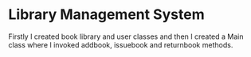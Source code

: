 # Library  Management System

Firstly I created book library and user classes and then I created a Main class where I invoked addbook, issuebook and returnbook methods.
